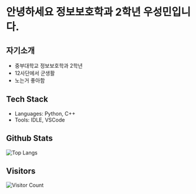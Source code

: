 # 안녕하세요 정보보호학과 2학년 우성민입니다.

## 자기소개
- 중부대학교 정보보호학과 2학년
- 12사단에서 군생활
- 노는거 좋아함

## Tech Stack
- Languages: Python, C++
- Tools: IDLE, VSCode

## Github Stats
![Top Langs](https://github-readme-stats.vercel.app/api/top-langs/?username=seongmin-woo&layout=compact&theme=tokyonight)

## Visitors
![Visitor Count](https://komarev.com/ghpvc/?username=seongmin-woo)
